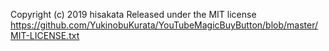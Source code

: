 Copyright (c) 2019 hisakata
Released under the MIT license
https://github.com/YukinobuKurata/YouTubeMagicBuyButton/blob/master/MIT-LICENSE.txt
